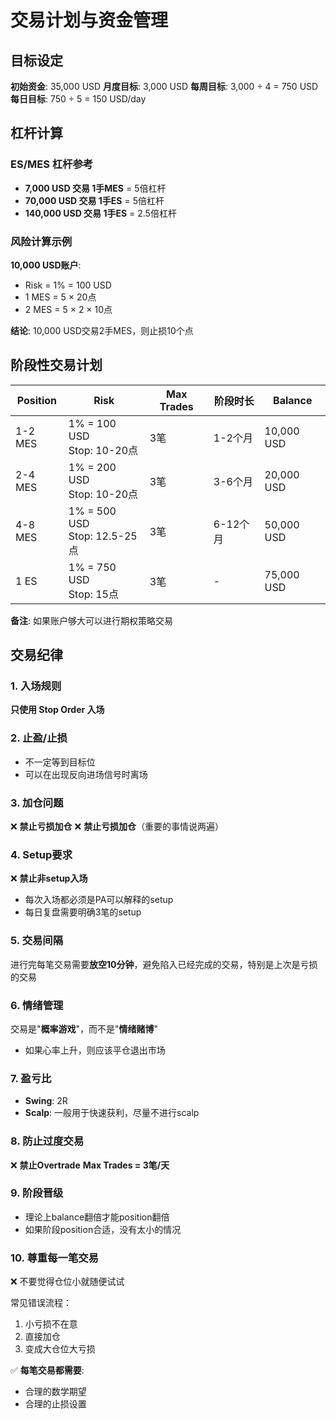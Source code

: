 # 交易计划与资金管理

## 目标设定

**初始资金**: 35,000 USD
**月度目标**: 3,000 USD
**每周目标**: 3,000 ÷ 4 = 750 USD
**每日目标**: 750 ÷ 5 = 150 USD/day

## 杠杆计算

### ES/MES 杠杆参考
- **7,000 USD 交易 1手MES** = 5倍杠杆
- **70,000 USD 交易 1手ES** = 5倍杠杆
- **140,000 USD 交易 1手ES** = 2.5倍杠杆

### 风险计算示例
**10,000 USD账户**:
- Risk = 1% = 100 USD
- 1 MES = 5 × 20点
- 2 MES = 5 × 2 × 10点

**结论**: 10,000 USD交易2手MES，则止损10个点

## 阶段性交易计划

| Position | Risk | Max Trades | 阶段时长 | Balance |
|----------|------|------------|----------|---------|
| 1-2 MES | 1% = 100 USD<br/>Stop: 10-20点 | 3笔 | 1-2个月 | 10,000 USD |
| 2-4 MES | 1% = 200 USD<br/>Stop: 10-20点 | 3笔 | 3-6个月 | 20,000 USD |
| 4-8 MES | 1% = 500 USD<br/>Stop: 12.5-25点 | 3笔 | 6-12个月 | 50,000 USD |
| 1 ES | 1% = 750 USD<br/>Stop: 15点 | 3笔 | - | 75,000 USD |

**备注**: 如果账户够大可以进行期权策略交易

## 交易纪律

### 1. 入场规则
**只使用 Stop Order 入场**

### 2. 止盈/止损
- 不一定等到目标位
- 可以在出现反向进场信号时离场

### 3. 加仓问题
❌ **禁止亏损加仓**
❌ **禁止亏损加仓**（重要的事情说两遍）

### 4. Setup要求
❌ **禁止非setup入场**
- 每次入场都必须是PA可以解释的setup
- 每日复盘需要明确3笔的setup

### 5. 交易间隔
进行完每笔交易需要**放空10分钟**，避免陷入已经完成的交易，特别是上次是亏损的交易

### 6. 情绪管理
交易是"**概率游戏**"，而不是"**情绪赌博**"
- 如果心率上升，则应该平仓退出市场

### 7. 盈亏比
- **Swing**: 2R
- **Scalp**: 一般用于快速获利，尽量不进行scalp

### 8. 防止过度交易
❌ **禁止Overtrade**
**Max Trades = 3笔/天**

### 9. 阶段晋级
- 理论上balance翻倍才能position翻倍
- 如果阶段position合适，没有太小的情况

### 10. 尊重每一笔交易
❌ 不要觉得仓位小就随便试试

常见错误流程：
1. 小亏损不在意
2. 直接加仓
3. 变成大仓位大亏损

✅ **每笔交易都需要**:
- 合理的数学期望
- 合理的止损设置
